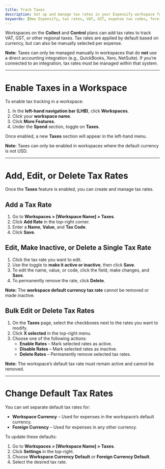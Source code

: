 ```yaml
---
title: Track Taxes
description: Set up and manage tax rates in your Expensify workspace for non-USD currencies.
keywords: [New Expensify, tax rates, VAT, GST, expense tax codes, foreign currency taxes, workspace settings]
---
```



Workspaces on the **Collect** and **Control** plans can add tax rates to track VAT, GST, or other regional taxes. Tax rates are applied by default based on currency, but can also be manually selected per expense.

**Note:** Taxes can only be managed manually in workspaces that do **not** use a direct accounting integration (e.g., QuickBooks, Xero, NetSuite). If you’re connected to an integration, tax rates must be managed within that system.

---

# Enable Taxes in a Workspace

To enable tax tracking in a workspace:

1. In the **left-hand navigation bar (LHB)**, click **Workspaces**.
2. Click your **workspace name**.
3. Click **More Features**.
4. Under the **Spend** section, toggle on **Taxes**.

Once enabled, a new **Taxes** section will appear in the left-hand menu.

**Note:** Taxes can only be enabled in workspaces where the default currency is not USD.

---

# Add, Edit, or Delete Tax Rates

Once the **Taxes** feature is enabled, you can create and manage tax rates.

## Add a Tax Rate

1. Go to **Workspaces > [Workspace Name] > Taxes**.
2. Click **Add Rate** in the top-right corner.
3. Enter a **Name**, **Value**, and **Tax Code**.
4. Click **Save**.

## Edit, Make Inactive, or Delete a Single Tax Rate

1. Click the tax rate you want to edit.
2. Use the toggle to **make it active or inactive**, then click **Save**.
3. To edit the name, value, or code, click the field, make changes, and **Save**.
4. To permanently remove the rate, click **Delete**.

**Note:** The **workspace default currency tax rate** cannot be removed or made inactive.

## Bulk Edit or Delete Tax Rates

1. On the **Taxes** page, select the checkboxes next to the rates you want to modify.
2. Click **X selected** in the top-right menu.
3. Choose one of the following actions:
   - **Enable Rates** – Mark selected rates as active.
   - **Disable Rates** – Mark selected rates as inactive.
   - **Delete Rates** – Permanently remove selected tax rates.

**Note:** The workspace’s default tax rate must remain active and cannot be removed.

---

# Change Default Tax Rates

You can set separate default tax rates for:

- **Workspace Currency** – Used for expenses in the workspace’s default currency.
- **Foreign Currency** – Used for expenses in any other currency.

To update these defaults:

1. Go to **Workspaces > [Workspace Name] > Taxes**.
2. Click **Settings** in the top-right.
3. Choose **Workspace Currency Default** or **Foreign Currency Default**.
4. Select the desired tax rate.

